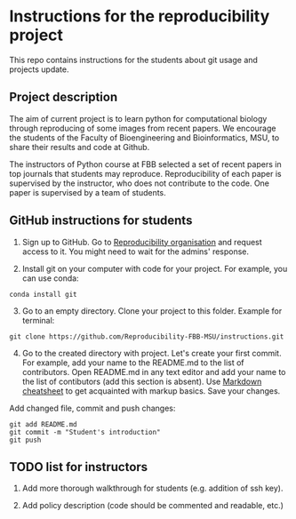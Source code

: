 # Instructions for the reproducibility project

This repo contains instructions for the students about git usage and projects update.

## Project description

The aim of current project is to learn python for computational biology through reproducing of some images from recent papers.
We encourage the students of the Faculty of Bioengineering and Bioinformatics, MSU, to share their results and code at Github.

The instructors of Python course at FBB selected a set of recent papers in top journals that students may reproduce. 
Reproducibility of each paper is supervised by the instructor, who does not contribute to the code. 
One paper is supervised by a team of students.

## GitHub instructions for students

1. Sign up to GitHub. Go to [Reproducibility organisation](https://github.com/Reproducibility-FBB-MSU) and request access to it. You might need to wait for the admins' response.

2. Install git on your computer with code for your project. For example, you can use conda: 

```
conda install git
```

3. Go to an empty directory. Clone your project to this folder. Example for terminal: 

```git clone https://github.com/Reproducibility-FBB-MSU/instructions.git```

4. Go to the created directory with project. Let's create your first commit. For example, add your name to the README.md to the list of contributors. Open README.md in any text editor and add your name to the list of contibutors (add this section is absent). Use [Markdown cheatsheet](https://github.com/adam-p/markdown-here/wiki/Markdown-Cheatsheet) to get acquainted with markup basics. Save your changes. 

Add changed file, commit and push changes:

```
git add README.md
git commit -m "Student's introduction"
git push
```

## TODO list for instructors

1. Add more thorough walkthrough for students (e.g. addition of ssh key).

2. Add policy description (code should be commented and readable, etc.)
